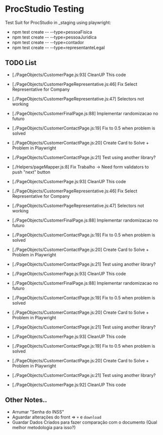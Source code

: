 # ProcStudio Testing 

Test Suit for ProcStudio in _staging using playwright: 
- npm test create -- --type=pessoaFisica 
- npm test create -- --type=pessoaJuridica
- npm test create -- --type=contador
- npm test create -- --type=representanteLegal

## TODO List

- [./PageObjects/CustomerPage.js:93]     CleanUP This code
- [./PageObjects/CustomerPageRepresentative.js:46]     Fix Select Representative for Company
- [./PageObjects/CustomerPageRepresentative.js:47]     Selectors not working
- [./PageObjects/CustomerFinalPage.js:88]     Implementar randomizacao no futuro 
- [./PageObjects/CustomerContactPage.js:19]   Fix to 0.5 when problem is solved
- [./PageObjects/CustomerContactPage.js:20]   Create Card to Solve + Problem in Playwright
- [./PageObjects/CustomerContactPage.js:21]   Test using another library?
- [./Helpers/pageMapper.js:8] Fix Trabalho -> Need form validators to push "next" button

- [./PageObjects/CustomerPage.js:93]     CleanUP This code
- [./PageObjects/CustomerPageRepresentative.js:46]     Fix Select Representative for Company
- [./PageObjects/CustomerPageRepresentative.js:47]     Selectors not working
- [./PageObjects/CustomerFinalPage.js:88]     Implementar randomizacao no futuro 
- [./PageObjects/CustomerContactPage.js:19]   Fix to 0.5 when problem is solved
- [./PageObjects/CustomerContactPage.js:20]   Create Card to Solve + Problem in Playwright
- [./PageObjects/CustomerContactPage.js:21]   Test using another library?

- [./PageObjects/CustomerPage.js:93]     CleanUP This code
- [./PageObjects/CustomerFinalPage.js:88]     Implementar randomizacao no futuro 
- [./PageObjects/CustomerContactPage.js:19]   Fix to 0.5 when problem is solved
- [./PageObjects/CustomerContactPage.js:20]   Create Card to Solve + Problem in Playwright
- [./PageObjects/CustomerContactPage.js:21]   Test using another library?

- [./PageObjects/CustomerPage.js:93]     CleanUP This code
- [./PageObjects/CustomerContactPage.js:19]   Fix to 0.5 when problem is solved
- [./PageObjects/CustomerContactPage.js:20]   Create Card to Solve + Problem in Playwright
- [./PageObjects/CustomerContactPage.js:21]   Test using another library?

- [./PageObjects/CustomerPage.js:92]     CleanUP This code


## Other Notes..
- Arrumar "Senha do INSS"
- Aguardar alterações do front => `+` e `download`
- Guardar Dados Criados para fazer comparação com o documento (Qual melhor metodologia para isso?)
